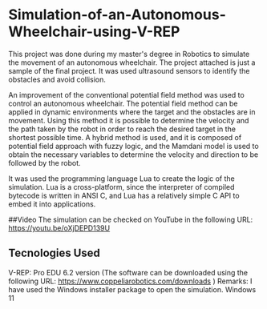 # Simulation-of-an-Autonomous-Wheelchair-using-V-REP
This project was done during my master's degree in Robotics to simulate the movement of an autonomous wheelchair. The project attached is just a sample of the final project. It was used ultrasound sensors to identify the obstacles and avoid collision.

An improvement of the conventional potential field method was used to control an autonomous wheelchair. The potential field method can be applied in dynamic environments where the target and the obstacles are in movement. Using this method it is possible to determine the velocity and the path taken by the robot in order to reach the desired target in the shortest possible time. A hybrid method is used, and it is composed of potential field approach with fuzzy logic, and the Mamdani model is used to obtain the necessary variables to determine the velocity and direction to be followed by the robot.

It was used the programming language Lua to create the logic of the simulation.  Lua is a cross-platform, since the interpreter of compiled bytecode is written in ANSI C, and Lua has a relatively simple C API to embed it into applications.

##Video
The simulation can be checked on YouTube in the following URL:
https://youtu.be/oXjDEPD139U

## Tecnologies Used

V-REP: Pro EDU 6.2 version (The software can be downloaded using the following URL: https://www.coppeliarobotics.com/downloads )
Remarks: I have used the Windows installer package to open the simulation.
Windows 11


